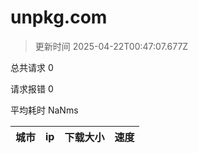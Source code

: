 
  # unpkg.com

  > 更新时间 2025-04-22T00:47:07.677Z
  
  总共请求 0

  请求报错 0

  平均耗时 NaNms

|城市|ip|下载大小|速度|
|-----|----------|---|---|

  